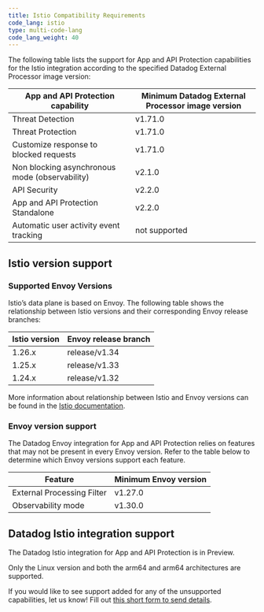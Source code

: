 ```yaml
---
title: Istio Compatibility Requirements
code_lang: istio
type: multi-code-lang
code_lang_weight: 40
---
```


The following table lists the support for App and API Protection capabilities for the Istio integration according to the specified Datadog External Processor image version:

| App and API Protection capability              | Minimum Datadog External Processor image version  |
|------------------------------------------------|---------------------------------------------------|
| Threat Detection                               | v1.71.0                                           |
| Threat Protection                              | v1.71.0                                           |
| Customize response to blocked requests         | v1.71.0                                           |
| Non blocking asynchronous mode (observability) | v2.1.0                                            |
| API Security                                   | v2.2.0                                            |
| App and API Protection Standalone              | v2.2.0                                            |
| Automatic user activity event tracking         | not supported                                     |

## Istio version support

### Supported Envoy Versions

Istio’s data plane is based on Envoy. The following table shows the relationship between Istio versions and their corresponding Envoy release branches:

| Istio version | Envoy release branch |
|---------------|----------------------|
| 1.26.x        | release/v1.34        |
| 1.25.x        | release/v1.33        |
| 1.24.x        | release/v1.32        |

More information about relationship between Istio and Envoy versions can be found in the [Istio documentation][1].

### Envoy version support

The Datadog Envoy integration for App and API Protection relies on features that may not be present in every Envoy version. Refer to the table below to determine which Envoy versions support each feature.

| Feature | Minimum Envoy version |
|---------|-----------------------|
| External Processing Filter | v1.27.0 |
| Observability mode | v1.30.0 |

## Datadog Istio integration support

The Datadog Istio integration for App and API Protection is in Preview.

Only the Linux version and both the arm64 and arm64 architectures are supported.

<div class="alert alert-info">If you would like to see support added for any of
the unsupported capabilities, let us know! Fill out <a
href="https://forms.gle/gHrxGQMEnAobukfn7">this short form to send
details</a>.</div>

[1]: https://istio.io/latest/docs/releases/supported-releases/#supported-envoy-versions
